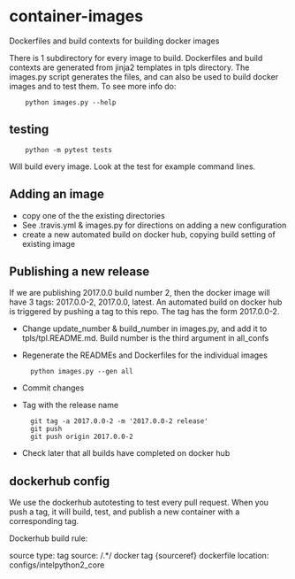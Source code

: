 # container-images

Dockerfiles and build contexts for building docker images

There is 1 subdirectory for every image to build. Dockerfiles and build
contexts are generated from jinja2 templates in tpls directory. The images.py
script generates the files, and can also be used to build docker images and to
test them. To see more info do:

        python images.py --help

## testing

        python -m pytest tests

Will build every image. Look at the test for example command lines.

## Adding an image

* copy one of the the existing directories
* See .travis.yml & images.py for directions on adding a new configuration
* create a new automated build on docker hub, copying build setting of existing image

## Publishing a new release

If we are publishing 2017.0.0 build number 2, then the docker image will have 3
tags: 2017.0.0-2, 2017.0.0, latest. An automated build on docker hub is
triggered by pushing a tag to this repo. The tag has the form 2017.0.0-2.

* Change update_number & build_number in images.py, and add it to tpls/tpl.README.md. Build number is the third argument in all_confs
* Regenerate the READMEs and Dockerfiles for the individual images

        python images.py --gen all

* Commit changes
* Tag with the release name

        git tag -a 2017.0.0-2 -m '2017.0.0-2 release'
        git push
        git push origin 2017.0.0-2

* Check later that all builds have completed on docker hub

## dockerhub config

We use the dockerhub autotesting to test every pull request. When you
push a tag, it will build, test, and publish a new container with a
corresponding tag.

Dockerhub build rule:

source type: tag
source: /.*/
docker tag {sourceref}
dockerfile location: configs/intelpython2_core
